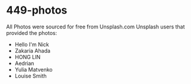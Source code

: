 # 449-photos

All Photos were sourced for free from Unsplash.com
Unsplash users that provided the photos:
- Hello I'm Nick
- Zakaria Ahada
- HONG LIN
- Aedrian
- Yulia Matvenko
- Louise Smith
